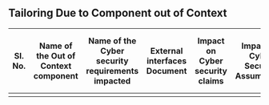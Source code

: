 ## Tailoring Due to Component out of Context

| Sl. No. | Name of the Out of Context component | Name of the Cyber security requirements impacted | External interfaces Document | Impact on Cyber security claims | Impact on Cyber Security Assumptions | Validations of Requirement, Assumption and Claims are done? | Remarks |
|---------|---------------------------------------|------------------------------------------------|------------------------------|--------------------------------|-----------------------------------------|------------------------------------------------------------|---------|
|         |                                       |                                                |                              |                                |                                         |                                                            |         |